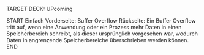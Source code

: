 TARGET DECK: UPcoming

START
Einfach
Vorderseite: Buffer Overflow
Rückseite: Ein Buffer Overflow tritt auf, wenn eine Anwendung oder ein Prozess mehr Daten in einen Speicherbereich schreibt, als dieser ursprünglich vorgesehen war, wodurch Daten in angrenzende Speicherbereiche überschrieben werden können.
END